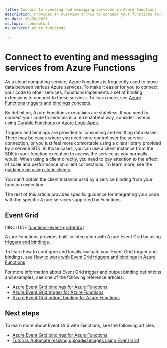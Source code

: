 ```yaml
---
title: Connect to eventing and messaging services in Azure Functions
description: Provides an overview of how to connect your functions to other messaging and event-driven services in Azure, such as Azure Service Bus, Azure Event Grid, and Azure Event Hubs. 
ms.date: 10/20/2021
ms.topic: conceptual
ms.service: azure-functions

---
```


# Connect to eventing and messaging services from Azure Functions

As a cloud computing service, Azure Functions is frequently used to move data between various Azure services. To make it easier for you to connect your code to other services, Functions implements a set of binding extensions to connect to these services. To learn more, see [Azure Functions triggers and bindings concepts](functions-triggers-bindings.md).

By definition, Azure Functions executions are stateless. If you need to connect your code to services in a more stateful way, consider instead using [Durable Functions](durable/durable-functions-overview.md) or [Azure Logic Apps](../logic-apps/logic-apps-overview.md). 

Triggers and bindings are provided to consuming and emitting data easier. There may be cases where you need more control over the service connection, or you just feel more comfortable using a client library provided by a service SDK. In those cases, you can use a client instance from the SDK in your function execution to access the service as you normally would. When using a client directly, you need to pay attention to the effect of scale and performance on client connections. To learn more, see the [guidance on using static clients](manage-connections.md#static-clients). 

You can't obtain the client instance used by a service binding from your function execution. 

The rest of this article provides specific guidance for integrating your code with the specific Azure services supported by Functions.     

## Event Grid

[!INCLUDE [functions-event-grid-intro](../../includes/functions-event-grid-intro.md)]

Azure Functions provides built-in integration with Azure Event Grid by using [triggers and bindings](functions-triggers-bindings.md). 

To learn how to configure and locally evaluate your Event Grid trigger and bindings, see [How to work with Event Grid triggers and bindings in Azure Functions](event-grid-how-tos.md) 

For more information about Event Grid trigger and output binding definitions and examples, see one of the following reference articles:

+ [Azure Event Grid bindings for Azure Functions](functions-bindings-event-grid.md)
+ [Azure Event Grid trigger for Azure Functions](functions-bindings-event-grid-trigger.md) 
+ [Azure Event Grid output binding for Azure Functions](functions-bindings-event-grid-output.md)  



## Next steps

To learn more about Event Grid with Functions, see the following articles:

+ [Azure Event Grid bindings for Azure Functions](functions-bindings-event-grid.md)
+ [Tutorial: Automate resizing uploaded images using Event Grid](../event-grid/resize-images-on-storage-blob-upload-event.md?toc=%2fazure%2fazure-functions%2ftoc.json)

